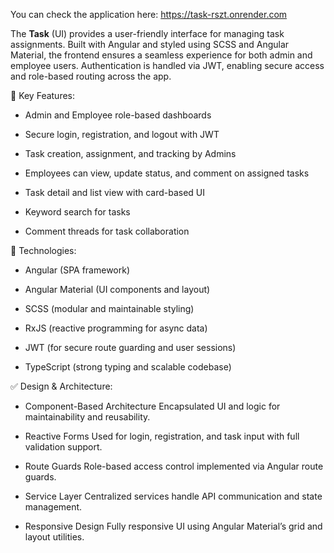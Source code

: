 You can check the application here: https://task-rszt.onrender.com

The **Task** (UI) provides a user-friendly interface for managing task assignments. Built with Angular and styled using SCSS and Angular Material, the frontend ensures a seamless experience for both admin and employee users. Authentication is handled via JWT, enabling secure access and role-based routing across the app.

🔑 Key Features:

- Admin and Employee role-based dashboards

- Secure login, registration, and logout with JWT

- Task creation, assignment, and tracking by Admins

- Employees can view, update status, and comment on assigned tasks

- Task detail and list view with card-based UI

- Keyword search for tasks

- Comment threads for task collaboration

🎨 Technologies:

- Angular (SPA framework)

- Angular Material (UI components and layout)

- SCSS (modular and maintainable styling)

- RxJS (reactive programming for async data)

- JWT (for secure route guarding and user sessions)

- TypeScript (strong typing and scalable codebase)

✅ Design & Architecture:

- Component-Based Architecture
Encapsulated UI and logic for maintainability and reusability.

- Reactive Forms
Used for login, registration, and task input with full validation support.

- Route Guards
Role-based access control implemented via Angular route guards.

- Service Layer
Centralized services handle API communication and state management.

- Responsive Design
Fully responsive UI using Angular Material’s grid and layout utilities.
